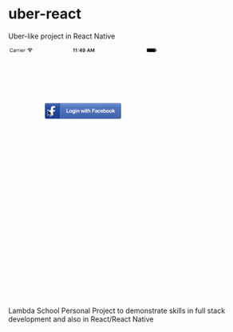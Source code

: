 # uber-react
Uber-like project in React Native

<img src="screen.gif" width="300" />

Lambda School Personal Project to demonstrate skills in full stack development and also in React/React Native

